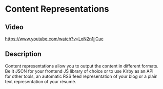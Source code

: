 # Content Representations

## Video
https://www.youtube.com/watch?v=LoN2n1jjCuc

## Description
Content representations allow you to output the content in different formats. Be it JSON for your frontend JS library of choice or to use Kirby as an API for other tools, an automatic RSS feed representation of your blog or a plain text representation of your résumé.
